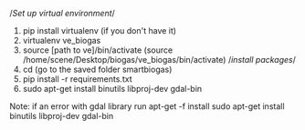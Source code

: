/*Set up virtual environment*/
1. pip install virtualenv (if you don't have it)
2. virtualenv ve_biogas
3. source [path to ve]/bin/activate
(source /home/scene/Desktop/biogas/ve_biogas/bin/activate)
/*install packages*/
4. cd (go to the saved folder smartbiogas)
5. pip install -r requirements.txt
6. sudo apt-get install binutils libproj-dev gdal-bin

Note: if an error with gdal library run
apt-get -f install
sudo apt-get install binutils libproj-dev gdal-bin
